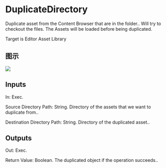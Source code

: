 # DuplicateDirectory

Duplicate asset from the Content Browser that are in the folder.. Will try to checkout the files. The Assets will be loaded before being duplicated.

Target is Editor Asset Library

## 图示

![]($-20221218-18471391.png)

## Inputs

In: Exec.

Source Directory Path: String. Directory of the assets that we want to duplicate from..

Destination Directory Path: String. Directory of the duplicated asset..  

## Outputs

Out: Exec.

Return Value: Boolean. The duplicated object if the operation succeeds..


